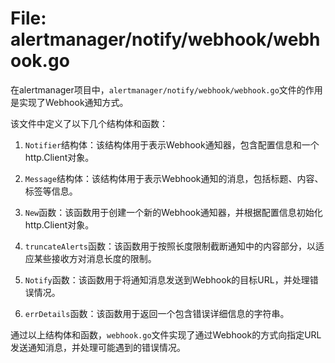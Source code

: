 # File: alertmanager/notify/webhook/webhook.go

在alertmanager项目中，`alertmanager/notify/webhook/webhook.go`文件的作用是实现了Webhook通知方式。

该文件中定义了以下几个结构体和函数：

1. `Notifier`结构体：该结构体用于表示Webhook通知器，包含配置信息和一个http.Client对象。

2. `Message`结构体：该结构体用于表示Webhook通知的消息，包括标题、内容、标签等信息。

3. `New`函数：该函数用于创建一个新的Webhook通知器，并根据配置信息初始化http.Client对象。

4. `truncateAlerts`函数：该函数用于按照长度限制截断通知中的内容部分，以适应某些接收方对消息长度的限制。

5. `Notify`函数：该函数用于将通知消息发送到Webhook的目标URL，并处理错误情况。

6. `errDetails`函数：该函数用于返回一个包含错误详细信息的字符串。

通过以上结构体和函数，`webhook.go`文件实现了通过Webhook的方式向指定URL发送通知消息，并处理可能遇到的错误情况。

